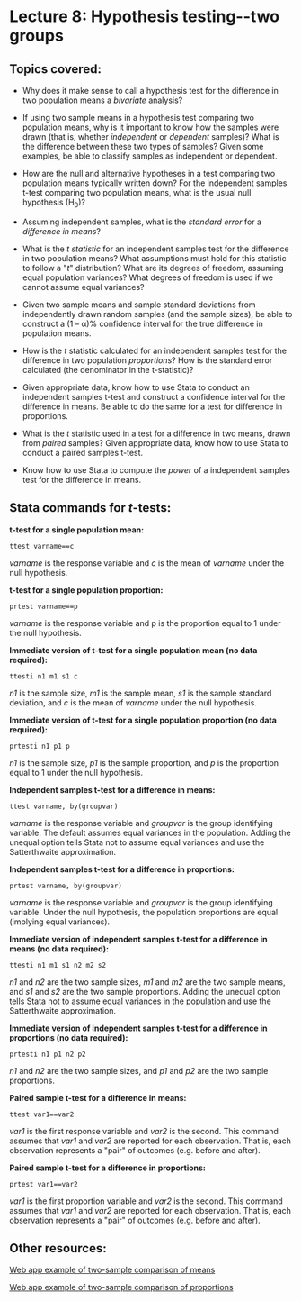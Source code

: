 # Lecture 8: Hypothesis testing--two groups

## Topics covered:

* Why does it make sense to call a hypothesis test for the difference in two population means a *bivariate* analysis?

* If using two sample means in a hypothesis test comparing two population means, why is it important to know how the samples were drawn (that is, whether *independent* or *dependent* samples)? What is the difference between these two types of samples? Given some examples, be able to classify samples as independent or dependent.

* How are the null and alternative hypotheses in a test comparing two population means typically written down? For the independent samples t-test comparing two population means, what is the usual null hypothesis (H<sub>0</sub>)?

* Assuming independent samples, what is the *standard error* for a *difference in means*?

* What is the *t statistic* for an independent samples test for the difference in two population means? What assumptions must hold for this statistic to follow a "*t*" distribution? What are its degrees of freedom, assuming equal population variances? What degrees of freedom is used if we cannot assume equal variances?

* Given two sample means and sample standard deviations from independently drawn random samples (and the sample sizes), be able to construct a (1 – α)% confidence interval for the true difference in population means.

* How is the *t* statistic calculated for an independent samples test for the difference in two population *proportions*? How is the standard error calculated (the denominator in the t-statistic)?

* Given appropriate data, know how to use Stata to conduct an independent samples t-test and construct a confidence interval for the difference in means. Be able to do the same for a test for difference in proportions.

* What is the *t* statistic used in a test for a difference in two means, drawn from *paired* samples? Given appropriate data, know how to use Stata to conduct a paired samples t-test.

* Know how to use Stata to compute the *power* of a independent samples test for the difference in means.

## Stata commands for *t*-tests:

**t-test for a single population mean:**

`ttest varname==c`

*varname* is the response variable and *c* is the mean of *varname* under the null hypothesis.

**t-test for a single population proportion:**

`prtest varname==p`

*varname* is the response variable and p is the proportion equal to 1 under the null hypothesis.

**Immediate version of t-test for a single population mean (no data required):**

`ttesti n1 m1 s1 c`

*n1* is the sample size, *m1* is the sample mean, *s1* is the sample standard deviation, and *c* is the mean of *varname* under the null hypothesis. 

**Immediate version of t-test for a single population proportion (no data required):**

`prtesti n1 p1 p`

*n1* is the sample size, *p1* is the sample proportion, and *p* is the proportion equal to 1 under the null hypothesis. 

**Independent samples t-test for a difference in means:**

`ttest varname, by(groupvar)`

*varname* is the response variable and *groupvar* is the group identifying variable. The default assumes equal variances in the population. Adding the unequal option tells Stata not to assume equal variances and use the Satterthwaite approximation.

**Independent samples t-test for a difference in proportions:**

`prtest varname, by(groupvar)`

*varname* is the response variable and *groupvar* is the group identifying variable. Under the null hypothesis, the population proportions are equal (implying equal variances). 

**Immediate version of independent samples t-test for a difference in means (no data required):**

`ttesti n1 m1 s1 n2 m2 s2`

*n1* and *n2* are the two sample sizes, *m1* and *m2* are the two sample means, and *s1* and *s2* are the two sample proportions. Adding the unequal option tells Stata not to assume equal variances in the population and use the Satterthwaite approximation.

**Immediate version of independent samples t-test for a difference in proportions (no data required):**

`prtesti n1 p1 n2 p2`

*n1* and *n2* are the two sample sizes, and *p1* and *p2* are the two sample proportions. 

**Paired sample t-test for a difference in means:**

`ttest var1==var2`

*var1* is the first response variable and *var2* is the second. This command assumes that *var1* and *var2* are reported for each observation. That is, each observation represents a "pair" of outcomes (e.g. before and after).

**Paired sample t-test for a difference in proportions:**

`prtest var1==var2`

*var1* is the first proportion variable and *var2* is the second. This command assumes that *var1* and *var2* are reported for each observation. That is, each observation represents a "pair" of outcomes (e.g. before and after).

## Other resources:

[Web app example of two-sample comparison of means](https://istats.shinyapps.io/2sample_mean/)

[Web app example of two-sample comparison of proportions](https://istats.shinyapps.io/2sample_prop/)

<!---
	x&#772; for x-bar
	&pi; for pi
	p&#770; for p-hat
	&mu; for mu
	&sigma; for sigma
	H<sub>0</sub> to use subscript
--->

